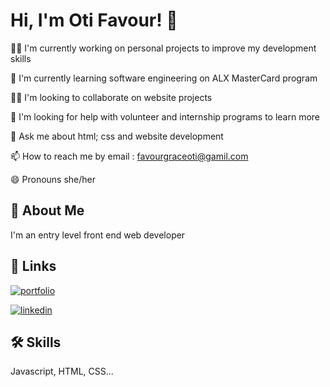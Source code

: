 
# Hi, I'm Oti Favour! 👋



👩‍💻 I'm currently working on personal projects to improve my development skills

🧠 I'm currently learning software engineering on ALX MasterCard program

👯‍♀️ I'm looking to collaborate on website projects 

🤔 I'm looking for help with volunteer and internship programs to learn more

💬 Ask me about html; css and website development

📫 How to reach me by email : favourgraceoti@gamil.com

😄 Pronouns she/her

## 🚀 About Me
I'm an entry level front end web developer

## 🔗 Links
[![portfolio](https://img.shields.io/badge/my_portfolio-000?style=for-the-badge&logo=ko-fi&logoColor=white)](https://website-task.oti-favour.repl.co/)

[![linkedin](https://img.shields.io/badge/linkedin-0A66C2?style=for-the-badge&logo=linkedin&logoColor=white)](https://www.linkedin.com/in/oti-favour/)


## 🛠 Skills
Javascript, HTML, CSS...


